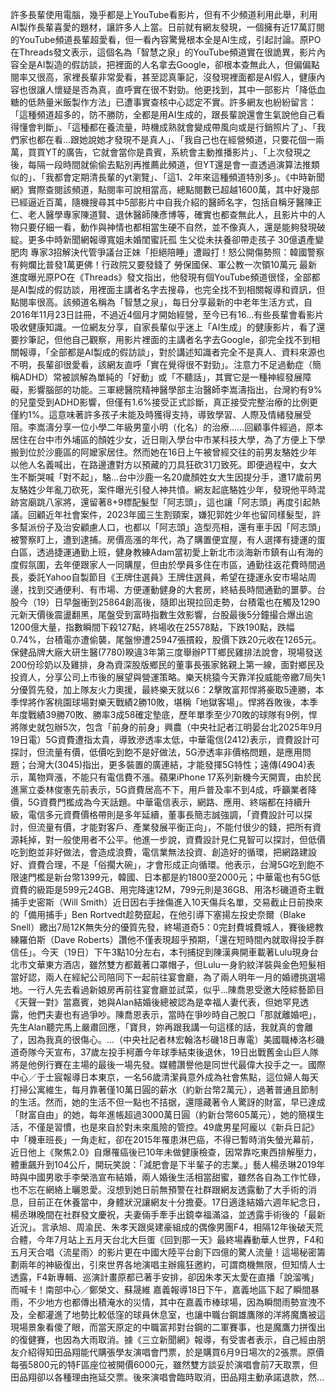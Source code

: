 許多長輩使用電腦，幾乎都是上YouTube看影片，但有不少頻道利用此舉，利用AI製作長輩喜愛的題材，讓許多人上當。日前就有網友發現，一個擁有近17萬訂閱的YouTube頻道長輩超愛看，但一看內容驚覺根本全是AI生成，引起討論。原PO在Threads發文表示，這個名為「智慧之泉」的YouTube頻道實在很詭異，影片內容全是AI製造的假訪談，把裡面的人名拿去Google，卻根本查無此人，但偏偏點閱率又很高，家裡長輩非常愛看，甚至認真筆記，沒發現裡面都是AI假人，健康內容也很讓人懷疑是否為真，直呼實在很不對勁。他更找到，其中一部影片「降低血糖的低熱量米飯製作方法」已遭事實查核中心認定不實。許多網友也紛紛留言：「這種頻道超多的，防不勝防，全都是用AI生成的，跟長輩說還會生氣說他自己看得懂會判斷」、「這種都在養流量，時機成熟就會變成帶風向或是行銷照片了」、「我們家也都在看...跟她說她才發現不是真人」、「我自己也在經營頻道，只要花個一兩萬，買買YT的廣告，它就會當你是貴賓，系統會主動推播影片」、「上次發現之後，每隔一段時間就偷偷去點別再推薦此頻道，但YT還是會一直透過演算法推類似的」、「我都會定期清長輩的yt瀏覽」、「這1、2年來這種頻道特別多」。《中時新聞網》實際查閱該頻道，點閱率可說相當高，總點閱數已超越1600萬，其中好幾部已經逼近百萬，隨機搜尋其中5部影片中自我介紹的醫師名字，包括自稱牙醫陳正仁、老人醫學專家陳道賢、退休醫師陳彥博等，確實也都查無此人，且影片中的人物只要仔細一看，動作與神情也都相當生硬不自然，並不像真人，還是能夠發現破綻。更多中時新聞網報導寬姐未婚閨蜜託孤 生父從未扶養卻帶走孩子 30億遺產變肥肉 專家3招解決代管爭議台正妹「拒絕陪睡」遭毆打！怒公開傷勢照：韓國警察有夠爛比普發1萬更佛！行政院又要發錢了 勞保國保、軍公教一次領10萬元 最新進度曝光原PO在《Threads》發文指出，他發現有個YouTube頻道很怪，全部都是AI製成的假訪談，用裡面主講者名字去搜尋，也完全找不到相關報導和資訊，但點閱率很高。該頻道名稱為「智慧之泉」，每日分享最新的中老年生活方式，自2016年11月23日註冊，不過近4個月才開始經營，至今已有16...有些長輩會看影片吸收健康知識。一位網友分享，自家長輩似乎迷上「AI生成」的健康影片，看了還要抄筆記，但他自己觀察，用影片裡面的主講者名字去Google，卻完全找不到相關報導，「全部都是AI製成的假訪談」，對於講述知識者完全不是真人、資料來源也不明，長輩卻很愛看，該網友直呼「實在覺得很不對勁」。注意力不足過動症（簡稱ADHD）常被誤解為單純的「好動」或「不聽話」，其實它是一種神經發展障礙，影響腦部的功能。三軍總醫院精神醫學部主治醫師李嵩濤指出，台灣約有9%的兒童受到ADHD影響，但僅有1.6%接受正式診斷，真正接受完整治療的比例更僅約1%。這意味著許多孩子未能及時獲得支持，導致學習、人際及情緒發展受阻。李嵩濤分享一位小學二年級男童小明（化名）的治療......回顧事件經過，原本居住在台中市外埔區的顏姓少女，近日剛入學台中市某科技大學，為了方便上下學搬到位於沙鹿區的阿嬤家居住。然而她在16日上午被曾經交往的前男友駱姓少年以他人名義喊出，在路邊遭對方以預藏的刀具狂砍31刀致死。即便過程中，女大生不斷哭喊「對不起」，駱...台中沙鹿一名20歲顏姓女大生因提分手，遭17歲前男友駱姓少年亂刀砍死，案件曝光引發人神共憤。網友起底駱姓少年，發現他平時混跡宮廟跳八家將，還留著8+9標配髮型「阿志頭」，這也讓「阿志頭」再度引起熱議。回顧近年社會案件，2023年國三生割頸案，嫌犯郭姓少年也留同樣髮型，許多幫派份子及治安顧慮人口，也都以「阿志頭」造型亮相，還有車手因「阿志頭」被警察盯上，遭到逮捕。房價高漲的年代，為了購置便宜屋，有人選擇有捷運的蛋白區，透過捷運通勤上班，健身教練Adam當初愛上新北市淡海新市鎮有山有海的度假氛圍，去年便跟家人一同購屋，但由於學員多住在市區，通勤往返花費時間過長，委託Yahoo自製節目《王牌住選員》王牌住選員，希望在捷運永安市場站周邊，找到交通便利、有市場、方便運動健身的大套房，終結長時間通勤的噩夢。台股今（19）日早盤衝到25864創高後，隨即出現拉回走勢，台積電也在觸及1290元新天價後震盪翻黑，尾盤受到富時指數生效影響，台股最後5分鐘撮合爆出逾1200億大量，指數瞬間下殺127點，終場收在25578點，下跌190點，跌幅0.74%，台積電亦遭偷襲，尾盤慘遭25947張摜殺，股價下跌20元收在1265元。保健品牌大廠大研生醫(7780)睽違3年第三度舉辦PTT鄉民雞排法說會，現場發送200份珍奶以及雞排，身為資深股版鄉民的董事長張家銘親上第一線，面對鄉民及投資人，分享公司上市後的展望與營運策略。樂天桃猿今天靠洋投威能帝繳7局失1分優質先發，加上隊友火力奧援，最終樂天就以6：2擊敗富邦悍將豪取5連勝，本季悍將作客桃園球場對樂天戰績2勝10敗，堪稱「地獄客場」。悍將吞敗後，本季年度戰績39勝70敗、勝率3成58確定墊底，歷年單季至少70敗的球隊有9例，悍將隊史就包辦5次，包含「前身的前身」興農（中央社記者江明晏台北2025年9月19日電）5G資費遭指太貴，導致滲透率太低，中華電信(2412)表示，資費設計可探討，但流量有價，低價吃到飽不是好做法，5G滲透率非價格問題，是應用問題；台灣大(3045)指出，更多裝置的廣連結，才能發揮5G特性；遠傳(4904)表示，萬物齊漲，不能只有電信費不漲。蘋果iPhone 17系列新機今天開賣，由於民進黨立委林俊憲先前表示，5G資費居高不下，用戶普及率不到4成，呼籲業者降價，5G資費門檻成為今天話題。中華電信表示，網路、應用、終端都在持續升級，電信多元資費價格帶則是多年延續，董事長簡志誠強調，「資費設計可以探討，但流量有價，才能對客戶、產業發展平衡正向」，不能付很少的錢，把所有資源耗掉，對一般使用者不公平。他進一步說，資費設計見仁見智可以探討，但低價吃到飽並非好做法，會造成浪費，電信業無法投資、創造好的循環，把網路建設好、資費合理，不是「俗擱大碗」，才會形成正向循環。他表示，台灣5G吃到飽不限速門檻是新台幣1399元，韓國、日本都是約1800至2000元；中華電也有5G低資費的級距是599元24GB、用完降速12M，799元則是36GB、用洛杉磯道奇主戰捕手史密斯（Will Smith）近日因右手挫傷進入10天傷兵名單，交易截止日前換來的「備用捕手」Ben Rortvedt趁勢竄起，在他引導下塞揚左投史奈爾（Blake Snell）繳出7局12K無失分的優質先發，終場道奇5：0完封費城費城人，賽後總教練羅伯斯（Dave Roberts）讚他不僅表現超乎預期，「還在短時間內就取得投手群信任」。今天（19日）下午3點10分左右，本刊捕捉到陳漢典開車載著Lulu現身台北市文華東方酒店，雖然雙方都戴著口罩帽子，但Lulu一身豹紋洋裝與金色短髮相當好認，兩人在經紀公司陪同下一起前往宴會廳，為了兩人明年一月的婚禮挑選場地。一行人先去看過新娘房再前往宴會廳並試菜，似乎...陳喬恩受邀大陸綜藝節目《天聲一對》當嘉賓，她與Alan結婚後總被認為是幸福人妻代表，但她罕見透露，他們夫妻也有過爭吵。陳喬恩表示，當時在爭吵時自己脫口「那就離婚吧」，先生Alan聽完馬上嚴肅回應，「寶貝，妳再跟我講一句這樣的話，我就真的會離了，因為我真的很傷心。...（中央社記者林宏翰洛杉磯18日專電）美國職棒洛杉磯道奇隊今天宣布，37歲左投手柯蕭今年球季結束後退休，19日出戰舊金山巨人隊將是他例行賽在主場的最後一場先發。媒體讚譽他是同世代最偉大投手之一。國際中心／于士宸報導日本東京，一名56歲清潔員意外成為社會焦點，這位婦人每天打掃公寓維生，每月靠著僅10萬日圓的薪水（約新台幣2萬元），過著普通且節制的生活。然而，她的生活不但一點也不拮据，還隱藏著令人驚訝的財富，早已達成「財富自由」的她，每年進帳超過3000萬日圓（約新台幣605萬元），她的簡樸生活，不僅是習慣，也是來自於對未來風險的管控。49歲男星阿龐以《新兵日記》中「機車班長」一角走紅，卻在2015年罹患淋巴癌，不得已暫時消失螢光幕前，近日他上《聚焦2.0》自爆罹癌後已10年未做健康檢查，因常靠吃東西排解壓力，體重飆升到104公斤，開玩笑說：「減肥會是下半輩子的志業。」藝人楊丞琳2019年時與中國男歌手李榮浩宣布結婚，兩人婚後生活相當甜蜜，雖然各自為工作忙碌，也不忘在網絡上曬恩愛。沒想到她日前無預警在社群跟網友透露動了大手術的消息，目前正在休養當中，身體狀況讓網友十分擔憂。17日適逢結婚六週年紀念日，楊丞琳晚間在社群發文慶祝，夫妻倆手牽手出鏡幸福滿溢，並透露手術後的「最新近況」。言承旭、周渝民、朱孝天跟吳建豪組成的偶像男團F4，相隔12年後破天荒合體，今年7月站上五月天台北大巨蛋《回到那一天》最終場轟動華人世界，F4和五月天合唱〈流星雨〉的影片更在中國大陸平台創下四億的驚人流量！這場秘密籌劃兩年的神級復出，引來世界各地演唱主辦瘋狂邀約，可謂商機無限，但知情人士透露，F4新專輯、巡演計畫原都已著手安排，卻因朱孝天太愛在直播「說溜嘴」而喊卡！南部中心／鄭榮文、蘇晟維 嘉義報導18日下午，嘉義地區下起了瞬間暴雨，不少地方也都傳出積淹水的災情，其中在嘉義市棒球場，因為瞬間雨勢宣洩不及，全都灌進了地勢比較低窪的球員休息室，也讓中職台鋼雄鷹隊的洋將魔鷹被這現場景象看傻了眼，而當天原定的中職富邦對台鋼的二軍賽事，也是魔鷹力拼復出的復健賽，也因為大雨取消。據《三立新聞網》報導，有受害者表示，自己經由朋友介紹得知田品翔能代購張學友演唱會門票，於是購買6月9日場次的2張票。原價每張5800元的特F區座位被開價6000元，雖然雙方談妥於演唱會前7天取票，但田品翔卻以各種理由拖延交票。後來演唱會臨時取消，田品翔主動承諾退款，然...